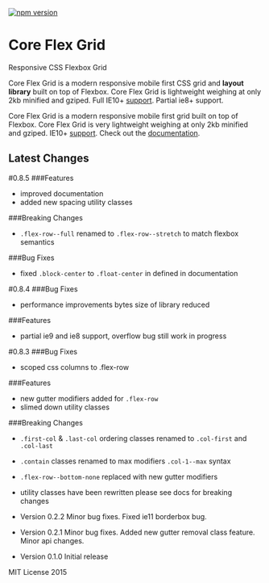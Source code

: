 [![npm version](https://badge.fury.io/js/core-flex-grid.svg)](https://badge.fury.io/js/core-flex-grid)

# Core Flex Grid
Responsive CSS Flexbox Grid

Core Flex Grid is a modern responsive mobile first CSS grid and <strong>layout library</strong> built on top of Flexbox.
Core Flex Grid is lightweight weighing at only 2kb minified and gziped.
Full IE10+ <a href="#browser-support">support</a>. Partial ie8+ support.
            
Core Flex Grid is a modern responsive mobile first grid built on top of Flexbox.
Core Flex Grid is very lightweight weighing at only 2kb minified and gziped.
IE10+ [support](https://splintercode.github.io/core-flex-grid/#bowser-support). Check out the [documentation](https://splintercode.github.io/core-flex-grid/).

## Latest Changes

#0.8.5
###Features
- improved documentation
- added new spacing utility classes

###Breaking Changes
- `.flex-row--full` renamed to `.flex-row--stretch` to match flexbox semantics

###Bug Fixes
- fixed `.block-center` to `.float-center` in defined in documentation

#0.8.4
###Bug Fixes
- performance improvements bytes size of library reduced 

###Features
- partial ie9 and ie8 support, overflow bug still work in progress

#0.8.3
###Bug Fixes
- scoped css columns to .flex-row

###Features
- new gutter modifiers added for `.flex-row`
- slimed down utility classes

###Breaking Changes
- `.first-col` & `.last-col` ordering classes renamed to `.col-first` and `.col-last`
- `.contain` classes renamed to max modifiers `.col-1--max` syntax
- `.flex-row--bottom-none` replaced with new gutter modifiers
- utility classes have been rewritten please see docs for breaking changes


- Version 0.2.2 Minor bug fixes. Fixed ie11 borderbox bug.
- Version 0.2.1 Minor bug fixes. Added new gutter removal class feature. Minor api changes.
- Version 0.1.0 Initial release

MIT License 2015

